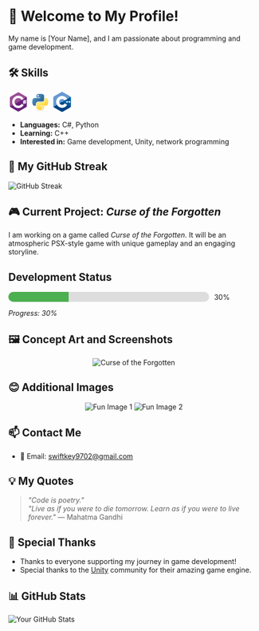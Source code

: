 # 👋 Welcome to My Profile!

My name is [Your Name], and I am passionate about programming and game development.

## 🛠️ Skills

<p align="left">
  <img src="https://raw.githubusercontent.com/devicons/devicon/master/icons/csharp/csharp-original.svg" alt="C#" width="40" height="40"/>
  <img src="https://raw.githubusercontent.com/devicons/devicon/master/icons/python/python-original.svg" alt="Python" width="40" height="40"/>
  <img src="https://raw.githubusercontent.com/devicons/devicon/master/icons/cplusplus/cplusplus-original.svg" alt="C++" width="40" height="40"/>
</p>

- **Languages:** C#, Python
- **Learning:** C++
- **Interested in:** Game development, Unity, network programming

## 🎯 My GitHub Streak

![GitHub Streak](https://github-readme-streak-stats.herokuapp.com/?user=domi23&theme=dark&background=000000)

## 🎮 Current Project: *Curse of the Forgotten*

I am working on a game called *Curse of the Forgotten*. It will be an atmospheric PSX-style game with unique gameplay and an engaging storyline.

## Development Status

<div style="display: flex; align-items: center;">
  <div style="width: 80%; height: 20px; background-color: #ddd; border-radius: 10px; overflow: hidden;">
    <div style="width: 30%; height: 100%; background-color: #4caf50;"></div>
  </div>
  <span style="margin-left: 10px;">30%</span>
</div>


*Progress: 30%*

## 🖼️ Concept Art and Screenshots

<p align="center">
  <img src="link_to_image1" alt="Curse of the Forgotten" width="600"/>
</p>

## 😊 Additional Images

<p align="center">
  <img src="link_to_image2" alt="Fun Image 1" width="300"/>
  <img src="link_to_image3" alt="Fun Image 2" width="300"/>
</p>

## 📫 Contact Me

- 📧 Email: [swiftkey9702@gmail.com](mailto:swiftkey9702@gmail.com)

## 💡 My Quotes

> *"Code is poetry."*  
> *"Live as if you were to die tomorrow. Learn as if you were to live forever."* — Mahatma Gandhi

## 🌟 Special Thanks

- Thanks to everyone supporting my journey in game development!
- Special thanks to the [Unity](https://unity.com/) community for their amazing game engine.

## 📊 GitHub Stats

![Your GitHub Stats](https://github-readme-stats.vercel.app/api?username=domi23&show_icons=true&theme=dark)
